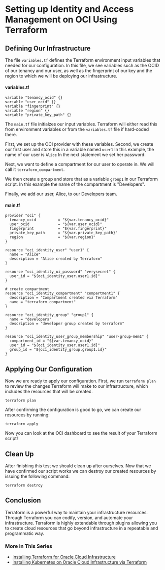 # Setting up Identity and Access Management on OCI Using Terraform

## Defining Our Infrastructure

The file `variables.tf` defines the Terraform environment input variables that needed for our configuration. In this file, we see variables such as the OCID of our tenancy and our user, as well as the fingerprint of our key and the region to which we will be deploying our infrastructure.

#### variables.tf
```
variable "tenancy_ocid" {}
variable "user_ocid" {}
variable "fingerprint" {}
variable "region" {}
variable "private_key_path" {}
```

The `main.tf` file initialzes our input variables. Terraform will either read this from environment variables or from the `variables.tf` file if hard-coded there.

First, we set up the OCI provider with these variables. Second, we create our first user and store this in a variable named `user1` In this example, the name of our user is `Alice` In the next statement we set her password.

Next, we want to define a compartment for our user to operate in. We will call it `terraform_compartment`.

We then create a group and store that as a variable `group1` in our Terraform script. In this example the name of the compartment is "Developers". 

Finally, we add our user, Alice, to our Developers team.

#### main.tf
```
provider "oci" {
  tenancy_ocid          = "${var.tenancy_ocid}"
  user_ocid             = "${var.user_ocid}"
  fingerprint           = "${var.fingerprint}"
  private_key_path      = "${var.private_key_path}"
  region                = "${var.region}"
}

resource "oci_identity_user" "user1" {
  name = "Alice"
  description = "Alice created by Terraform"
}

resource "oci_identity_ui_password" "verysecret" {
  user_id = "${oci_identity_user.user1.id}"
}

# create compartment
resource "oci_identity_compartment" "compartment1" {
  description = "Compartment created via Terraform"
  name = "terraform_compartment"
}

resource "oci_identity_group" "group1" {
  name = "developers"
  description = "developer group created by terraform"
}

resource "oci_identity_user_group_membership" "user-group-mem1" {
  compartment_id = "${var.tenancy_ocid}"
  user_id = "${oci_identity_user.user1.id}"
  group_id = "${oci_identity_group.group1.id}"
}
```

## Applying Our Configuration

Now we are ready to apply our configuration. First, we run `terraform plan` to review the changes Terraform will make to our infrastructure, which includes the resources that will be created.

```
terraform plan
```

After confirming the configuration is good to go, we can create our resources by running:

```
terraform apply
```

Now you can look at the OCI dashboard to see the result of your Terraform script! 

## Clean Up
After finishing this test we should clean up after ourselves. Now that we have confirmed our script works we can destroy our created resources by issuing the following command:

```
terraform destroy
```

## Conclusion

Terraform is a powerful way to maintain your infrastructure resources. Through Terraform you can codify, version, and automate your infrastructure. Terraform is highly extendable through plugins allowing you to create cloud resources that go beyond infrastructure in a repeatable and programmatic way.

### More in This Series

* [Installing Terraform for Oracle Cloud Infrastructure](Readme.md)
* [Installing Kubernetes on Oracle Cloud Infrastructure via Terraform](KubernetesWithTerraform.md)


